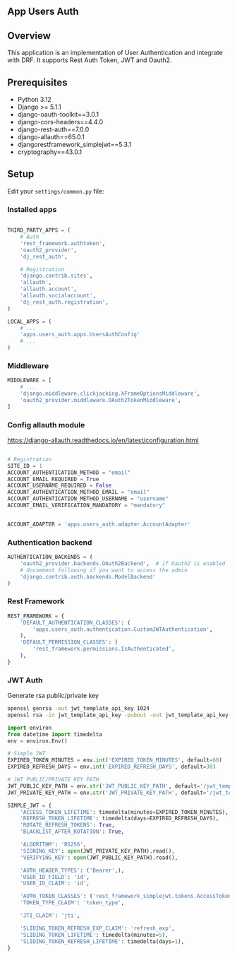 App Users Auth
---

## Overview

This application is an implementation of User Authentication and integrate with DRF.
It supports Rest Auth Token, JWT and Oauth2.


## Prerequisites
* Python 3.12
* Django >= 5.1.1
* django-oauth-toolkit==3.0.1
* django-cors-headers==4.4.0
* django-rest-auth==7.0.0
* django-allauth==65.0.1
* djangorestframework_simplejwt==5.3.1
* cryptography==43.0.1

## Setup

Edit your `settings/common.py` file:

### Installed apps


```python

THIRD_PARTY_APPS = (
    # Auth
    'rest_framework.authtoken',
    'oauth2_provider',
    'dj_rest_auth',

    # Registration
    'django.contrib.sites',
    'allauth',
    'allauth.account',
    'allauth.socialaccount',
    'dj_rest_auth.registration',
)

LOCAL_APPS = (
    # ...
    'apps.users_auth.apps.UsersAuthConfig'
    # ...
)
```

### Middleware

````python
MIDDLEWARE = [
    # ...
    'django.middleware.clickjacking.XFrameOptionsMiddleware',
    'oauth2_provider.middleware.OAuth2TokenMiddleware',
]
````

### Config allauth module

https://django-allauth.readthedocs.io/en/latest/configuration.html

```python

# Registration
SITE_ID = 1
ACCOUNT_AUTHENTICATION_METHOD = "email"
ACCOUNT_EMAIL_REQUIRED = True
ACCOUNT_USERNAME_REQUIRED = False
ACCOUNT_AUTHENTICATION_METHOD_EMAIL = "email"
ACCOUNT_AUTHENTICATION_METHOD_USERNAME = "username"
ACCOUNT_EMAIL_VERIFICATION_MANDATORY = "mandatory"


ACCOUNT_ADAPTER = 'apps.users_auth.adapter.AccountAdapter'
```

### Authentication backend

```python
AUTHENTICATION_BACKENDS = (
    'oauth2_provider.backends.OAuth2Backend',  # if Oauth2 is enabled
    # Uncomment following if you want to access the admin
    'django.contrib.auth.backends.ModelBackend'
)
```

### Rest Framework

```python
REST_FRAMEWORK = {
    'DEFAULT_AUTHENTICATION_CLASSES': (
        'apps.users_auth.authentication.CustomJWTAuthentication',
    ),
    'DEFAULT_PERMISSION_CLASSES': (
        'rest_framework.permissions.IsAuthenticated',
    ),
}
```

### JWT Auth


Generate rsa public/private key

```bash
openssl genrsa -out jwt_template_api_key 1024
openssl rsa -in jwt_template_api_key -pubout -out jwt_template_api_key.pub
```

```python
import environ
from datetime import timedelta
env = environ.Env()

# Simple JWT
EXPIRED_TOKEN_MINUTES = env.int('EXPIRED_TOKEN_MINUTES', default=60)
EXPIRED_REFRESH_DAYS = env.int('EXPIRED_REFRESH_DAYS', default=30)

# JWT PUBLIC/PRIVATE KEY PATH
JWT_PUBLIC_KEY_PATH = env.str('JWT_PUBLIC_KEY_PATH', default='/jwt_template_api_key.pub')
JWT_PRIVATE_KEY_PATH = env.str('JWT_PRIVATE_KEY_PATH', default='/jwt_template_api_key')

SIMPLE_JWT = {
    'ACCESS_TOKEN_LIFETIME': timedelta(minutes=EXPIRED_TOKEN_MINUTES),
    'REFRESH_TOKEN_LIFETIME': timedelta(days=EXPIRED_REFRESH_DAYS),
    'ROTATE_REFRESH_TOKENS': True,
    'BLACKLIST_AFTER_ROTATION': True,

    'ALGORITHM': 'RS256',
    'SIGNING_KEY': open(JWT_PRIVATE_KEY_PATH).read(),
    'VERIFYING_KEY': open(JWT_PUBLIC_KEY_PATH).read(),

    'AUTH_HEADER_TYPES': ('Bearer',),
    'USER_ID_FIELD': 'id',
    'USER_ID_CLAIM': 'id',

    'AUTH_TOKEN_CLASSES': ('rest_framework_simplejwt.tokens.AccessToken',),
    'TOKEN_TYPE_CLAIM': 'token_type',

    'JTI_CLAIM': 'jti',

    'SLIDING_TOKEN_REFRESH_EXP_CLAIM': 'refresh_exp',
    'SLIDING_TOKEN_LIFETIME': timedelta(minutes=5),
    'SLIDING_TOKEN_REFRESH_LIFETIME': timedelta(days=1),
}
```
